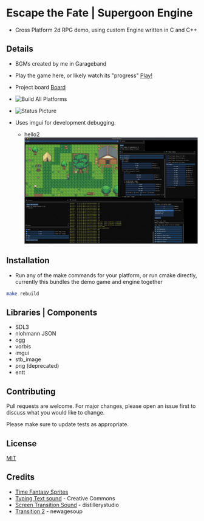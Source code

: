 # Escape the Fate | Supergoon Engine
- Cross Platform 2d RPG demo, using custom Engine written in C and C++

## Details
- BGMs created by me in Garageband
- Play the game here, or likely watch its "progress" [Play!](https://escapethefate.supergoon.com)
- Project board [Board](https://github.com/users/kjblanchard/projects/11)
- ![Build All Platforms]( https://github.com/kjblanchard/etf/actions/workflows/build.yml/badge.svg)

- ![Status Picture](https://github.com/kjblanchard/etf/blob/master/img/state.gif?raw=true)
- Uses imgui for development debugging.
  - hello2 ![Status Picture](https://github.com/kjblanchard/etf/blob/master/img/debug.gif?raw=true)


## Installation
- Run any of the make commands for your platform, or run cmake directly, currently this bundles the demo game and engine together
```bash
make rebuild
```

## Libraries | Components
- SDL3
- nlohmann JSON
- ogg
- vorbis
- imgui
- stb_image
- png (deprecated)
- entt

## Contributing
Pull requests are welcome. For major changes, please open an issue first
to discuss what you would like to change.

Please make sure to update tests as appropriate.

## License
[MIT](https://choosealicense.com/licenses/mit/)

## Credits
- [Time Fantasy Sprites](https://finalbossblues.com/timefantasy/)
- [Typing Text sound](https://freesound.org/people/Sky_Motion/sounds/416777/) - Creative Commons
- [Screen Transition Sound](https://freesound.org/people/distillerystudio/sounds/327754/) - distillerystudio
- [Transition 2](https://freesound.org/people/newagesoup/sounds/462089/) - newagesoup
